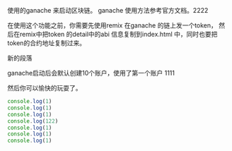 
使用的ganache 来启动区块链。
ganache 使用方法参考官方文档。2222

在使用这个功能之前，你需要先使用remix 在ganache 的链上发一个token， 然后在remix中把token 的detail中的abi 信息复制到index.html
中，同时也要把token的合约地址复制过来。

新的段落

ganache启动后会默认创建10个账户，使用了第一个账户
1111

然后你可以愉快的玩耍了。


```js
console.log(1)
console.log(1)
console.log(1)
console.log(122)
console.log(1)
console.log(1)
console.log(1)
```
